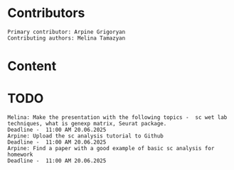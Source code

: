   # Contributors
    Primary contributor: Arpine Grigoryan
    Contributing authors: Melina Tamazyan
  # Content  
    
  # TODO
    Melina: Make the presentation with the following topics -  sc wet lab techniques, what is genexp matrix, Seurat package. 
    Deadline -  11:00 AM 20.06.2025
    Arpine: Upload the sc analysis tutorial to Github 
    Deadline -  11:00 AM 20.06.2025
    Arpine: Find a paper with a good example of basic sc analysis for homework
    Deadline -  11:00 AM 20.06.2025
